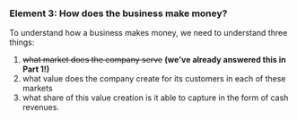 ### **Element 3: How does the business make money?**

To understand how a business makes money, we need to understand three things:

1. ~~what market does the company serve~~ **(we've already answered this in Part 1!)**
2. what value does the company create for its customers in each of these markets
3. what share of this value creation is it able to capture in the form of cash revenues.
